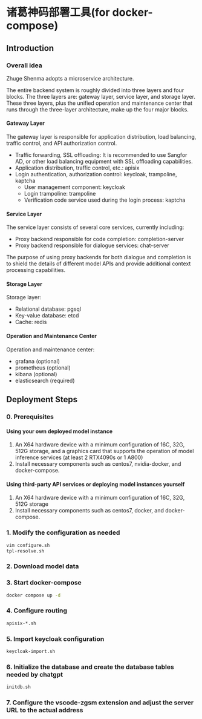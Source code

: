 # 诸葛神码部署工具(for docker-compose)

## Introduction

### Overall idea

Zhuge Shenma adopts a microservice architecture.

The entire backend system is roughly divided into three layers and four blocks. The three layers are: gateway layer, service layer, and storage layer. These three layers, plus the unified operation and maintenance center that runs through the three-layer architecture, make up the four major blocks.

#### Gateway Layer

The gateway layer is responsible for application distribution, load balancing, traffic control, and API authorization control.

- Traffic forwarding, SSL offloading: It is recommended to use Sangfor AD, or other load balancing equipment with SSL offloading capabilities.
- Application distribution, traffic control, etc.: apisix
- Login authentication, authorization control: keycloak, trampoline, kaptcha
  - User management component: keycloak
  - Login trampoline: trampoline
  - Verification code service used during the login process: kaptcha

#### Service Layer

The service layer consists of several core services, currently including:

- Proxy backend responsible for code completion: completion-server
- Proxy backend responsible for dialogue services: chat-server

The purpose of using proxy backends for both dialogue and completion is to shield the details of different model APIs and provide additional context processing capabilities.

#### Storage Layer

Storage layer:

- Relational database: pgsql
- Key-value database: etcd
- Cache: redis

#### Operation and Maintenance Center

Operation and maintenance center:

- grafana (optional)
- prometheus (optional)
- kibana (optional)
- elasticsearch (required)

## Deployment Steps

### 0. Prerequisites

#### Using your own deployed model instance

1. An X64 hardware device with a minimum configuration of 16C, 32G, 512G storage, and a graphics card that supports the operation of model inference services (at least 2 RTX4090s or 1 A800)
2. Install necessary components such as centos7, nvidia-docker, and docker-compose.

#### Using third-party API services or deploying model instances yourself

1. An X64 hardware device with a minimum configuration of 16C, 32G, 512G storage
2. Install necessary components such as centos7, docker, and docker-compose.

### 1. Modify the configuration as needed

```sh
vim configure.sh
tpl-resolve.sh
```

### 2. Download model data

### 3. Start docker-compose

```sh
docker compose up -d
```

### 4. Configure routing

```sh
apisix-*.sh
```

### 5. Import keycloak configuration

```sh
keycloak-import.sh
```

### 6. Initialize the database and create the database tables needed by chatgpt

```sh
initdb.sh
```

### 7. Configure the vscode-zgsm extension and adjust the server URL to the actual address
